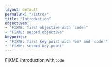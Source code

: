 ```yaml
---
layout: default
permalink: "/intro/"
title: "Introduction"
objectives:
- "FIXME: first objective with `code`"
- "FIXME: second objective"
keypoints:
- "FIXME: first key point with *em* and `code`"
- "FIXME: second key point"
---
```


FIXME: introduction with `code`
